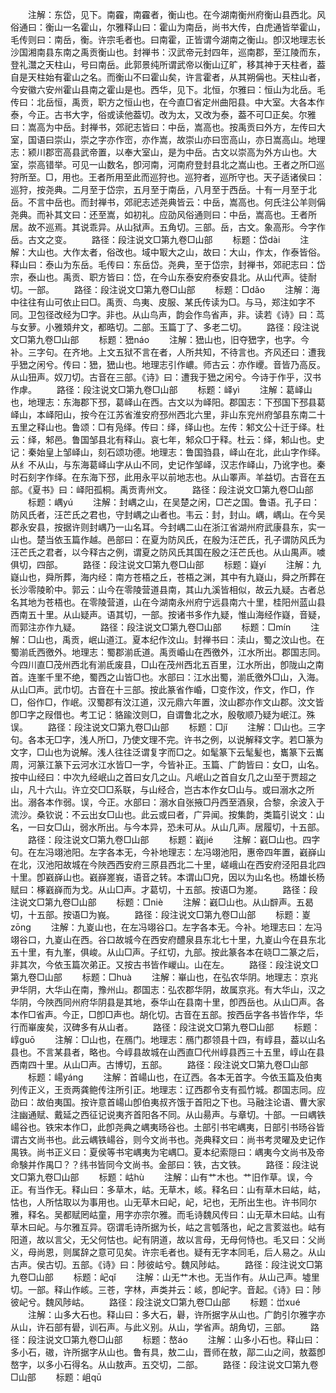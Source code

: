 <!-- { "loadSidebar": true } -->
　　注解：东岱，见下。南靃，南靃者，衡山也。在今湖南衡州府衡山县西北。风俗通曰：衡山一名霍山，尔雅释山曰：霍山为南岳，尚书大传，白虎通皆举霍山，毛传则曰：南岳，衡。许宗毛者也。曰南霍，正皆谓今湖南之衡山。卽汉地理志长沙国湘南县东南之禹贡衡山也。封禅书：汉武帝元封四年，巡南郡，至江陵而东，登礼灊之天柱山，号曰南岳。此郭景纯所谓武帝以衡山辽旷，移其神于天柱者，葢自是天柱始有霍山之名。而衡山不曰霍山矣，许言霍者，从其朔偁也。天柱山者，今安徽六安州霍山县南之霍山是也。西华，见下。北恒，尔雅曰：恒山为北岳。毛传曰：北岳恒，禹贡，职方之恒山也，在今直□省定州曲阳县。中大室。大各本作泰，今正。古书大字，俗或读他葢切。改为太，又改为泰，葢不可□正矣。尔雅曰：嵩高为中岳。封禅书，郊祀志皆曰：中岳，嵩高也。按禹贡曰外方，左传曰大室，国语曰崇山，崇之字亦作崈，亦作嵩，故崇山亦曰崈高山，亦日嵩高山。地理志：颍川郡崈高县武帝置，以奉大室山，是为中岳。古文以崇高为外方山也。大室，崇高错举。可见一山数名，卽河南，河南府登封县北之嵩山也。王者之所□巡狩所至。□，用也。王者所用至此而巡狩也。巡狩者，巡所守也。天子适诸侯曰：巡狩，按尧典。二月至于岱宗，五月至于南岳，八月至于西岳。十有一月至于北岳。不言中岳也。而封禅书，郊祀志述尧典皆云：中岳，嵩高也。何氏注公羊则偁尧典。而补其文曰：还至嵩，如初礼。应劭风俗通则曰：中岳，嵩高也。王者所居。故不巡焉。其说乖异。从山狱声。五角切。三部。岳，古文。象高形。今字作岳。古文之变。
　　路径：段注说文□第九卷□山部
　　标题：岱dài
　　注解：大山也。大作太者，俗改也。域中冣大之山，故曰：大山，作太，作泰皆俗。释山曰：泰山为东岳。毛传曰：东岳岱。尧典，至于岱宗，封禅书，郊祀志曰：岱宗，泰山也。禹贡、职方皆曰：岱，在今山东泰安府泰安县北。从山代声。徒耐切。一部。
　　路径：段注说文□第九卷□山部
　　标题：□dǎo
　　注解：海中往往有山可依止曰□。禹贡、鸟夷、皮服、某氏传读为□。与马，郑注如字不同。卫包径改经为□字。非也。从山鸟声，韵会作鸟省声，非。读若《诗》曰：茑与女萝。小雅頍弁文，都晧切。二部。玉篇丁了、多老二切。
　　路径：段注说文□第九卷□山部
　　标题：峱náo
　　注解：峱山也，旧夺峱字，也字。今补。三字句。在齐地。上文五狱不言在者，人所共知，不待言也。齐风还曰：遭我乎峱之闲兮。传曰：峱，峱山也。地理志引作嶩。师古云：亦作巎。音皆乃高反。从山狃声。奴刀切。古音在三部。《诗》曰：遭我于峱之闲兮。今诗于作乎，汉书作虖。
　　路径：段注说文□第九卷□山部
　　标题：峄yì
　　注解：葛峄山也，地理志：东海郡下邳，葛峄山在西。古文以为峄阳。郡国志：下邳国下邳县葛峄山，本峄阳山，按今在江苏省淮安府邳州西北六里，非山东兖州府邹县东南二十五里之释山也。鲁颂：□有凫绎。传曰：绎，绎山也。左传：邾文公十迁于绎。杜云：绎，邾邑。鲁国邹县北有释山。哀七年，邾众□于释。杜云：绎，邾山也。史记：秦始皇上邹峄山，刻石颂功德。地理志：鲁国驺县，峄山在北，此山字作绎。从纟不从山，与东海葛峄山字从山不同，史记作邹峄，汉志作峄山，乃讹字也。秦时石刻字作绎。在东海下邳，此用永平以前地志也。从山睪声。羊益切。古音在五部。《夏书》曰：峄阳孤桐。禹贡靑州文。
　　路径：段注说文□第九卷□山部
　　标题：嵎yú
　　注解：封嵎之山，在吴楚之闲，□芒之国。鲁语。孔子曰：防风氏者，汪芒氏之君也，守封嵎之山者也。韦云：封，封山。嵎，嵎山。在今吴郡永安县，按据许则封嵎乃一山名耳。今封嵎二山在浙江省湖州府武康县东，实一山也。楚当依玉篇作越。邑部曰：在夏为防风氏，在殷为汪芒氏，孔子谓防风氏为汪芒氏之君者，以今释古之例，谓夏之防风氏其国在殷之汪芒氏也。从山禺声。噳俱切，四部。
　　路径：段注说文□第九卷□山部
　　标题：嶷yí
　　注解：九嶷山也，舜所葬，海内经：南方苍梧之丘，苍梧之渊，其中有九嶷山，舜之所葬在长沙零陵畍中。郭云：山今在零陵营道县南，其山九溪皆相似，故云九疑。古者总名其地为苍梧也。在零陵营道，山在今湖南永州府宁远县南六十里，桂阳州蓝山县西南五十里。从山疑声。语其切，一部。按诸书多作九疑，惟山海经作嶷，音疑，而郭注亦作九疑。
　　路径：段注说文□第九卷□山部
　　标题：□mín
　　注解：□山也，禹贡，岷山道江。夏本纪作汶山。封禅书曰：渎山，蜀之汶山也。在蜀湔氐西徼外。地理志：蜀郡湔氐道。禹贡崏山在西徼外，江水所出。郡国志同。今四川直□茂州西北有湔氐废县，□山在茂州西北五百里，江水所出，卽陇山之南首。连峯千里不绝，蜀西之山皆□也。水部曰：江水出蜀，湔氐徼外□山，入海。从山□声。武巾切。古音在十三部。按此篆省作崏，□变作汶，作文，作□，作□，俗作□，作岷。汉蜀郡有汶江道，汉元鼎六年置，汶山郡亦作文山郡。汶文皆卽□字之叚借也。考工记：貉踰汶则□，自谓鲁北之水，殷敬顺乃疑为岷江。殊误。
　　路径：段注说文□第九卷□山部
　　标题：□jǐ
　　注解：□山也。三字句。各本无□字，浅人所□，乃使文理不完。许书之例，以说解释文字。若□篆为文字，□山也为说解。浅人往往泛谓复字而□之。如髦篆下云髦髪也，巂篆下云巂周，河篆江篆下云河水江水皆□一字，今皆补正。玉篇、广韵皆曰：女□，山名。按中山经曰：中次九经岷山之首曰女几之山。凡岷山之首自女几之山至于贾超之山，凡十六山。许立交□□系联，与山经合，岂古本作女□山与。或曰溺水之所出。溺各本作弱。误，今正。水部曰：溺水自张掖□丹西至酒泉，合黎，余波入于流沙。桑钦说：不云出女□山也。此云或曰者，广异闻。按集韵，类篇引说文：山名，一曰女□山，弱水所出。与今本异，恐未可从。从山几声。居履切，十五部。
　　路径：段注说文□第九卷□山部
　　标题：巀jié
　　注解：巀□山也。四字句。在左冯翊池阳。左字各本无，今补地理志：左冯翊池阳，惠帝四年置，巀嶭山在北，汉池阳故城在今陜西西安府三原县西北二十里，嵯峨山在西安府泾阳县北四十里。卽巀嶭山也。巀嶭嵳峩，语音之转。本谓山□皃，因以为山名也。杨雄长杨赋曰：椓巀嶭而为戈。从山□声。才葛切，十五部。按语□为嵳。
　　路径：段注说文□第九卷□山部
　　标题：□niè
　　注解：巀□山也。从山辥声。五曷切，十五部。按语□为峩。
　　路径：段注说文□第九卷□山部
　　标题：嵏zōnɡ
　　注解：九嵏山也，在左冯翊谷口。左字各本无。今补。地理志曰：左冯翊谷口，九嵏山在西。谷口故城今在西安府醴泉县东北七十里，九嵏山今在县东北五十里，有九峯，俱峻。从山□声。子红切，九部。按此篆各本在峣□二篆之后，非其次，今依玉篇次弟正。又按古书皆作嵕山。山在左。
　　路径：段注说文□第九卷□山部
　　标题：□huà
　　注解：崋山也，在弘农华阴。地理志：京兆尹华阴，大华山在南，豫州山。郡国志：弘农郡华阴，故属京兆。有大华山，汉之华阴，今陜西同州府华阴县是其地，泰华山在县南十里，卽西岳也。从山□声。各本作□省声。今正，□卽□声也。胡化切。古音在五部。按西岳字各书皆作华，华行而崋废矣，汉碑多有从山者。
　　路径：段注说文□第九卷□山部
　　标题：崞ɡuō
　　注解：□山也，在鴈门。地理志：鴈门郡领县十四，有崞县，葢以山名县也。不言某县者，略也。今崞县故城在山西直□代州崞县西三十五里，崞山在县西南四十里。从山□声。古博切，五部。
　　路径：段注说文□第九卷□山部
　　标题：崵yánɡ
　　注解：首崵山也，在辽西。各本无首字。今依玉篇及伯夷列传正义，王贡两龚鲍传注所引正。地理志：辽西郡令支有孤竹城。郡国志同。应劭曰：故伯夷国。按许意首崵山卽伯夷叔齐饿于首阳之下也。马融注论语、曹大家注幽通赋、戴延之西征记说夷齐首阳各不同。从山昜声。与章切。十部。一曰嵎铁崵谷也。铁宋本作□，此卽尧典之嵎夷旸谷也。土部引书宅嵎夷，日部引书旸谷皆谓古文尚书也。此云嵎铁崵谷，则今文尚书也。尧典释文曰：尚书考灵曜及史记作禺铁。尚书正义曰：夏侯等书宅嵎夷为宅嵎□。夏本纪索隠曰：嵎夷今文尚书及帝命験并作禺□？？纬书皆同今文尚书。金部曰：铁，古文铁。
　　路径：段注说文□第九卷□山部
　　标题：岵hù
　　注解：山有艹木也。艹旧作草。误，今正。有当作无。释山曰：多草木，岵。无草木，峐。释名曰：山有草木曰岵，岵，怙也，人所怙取以为事用也。山无草木曰屺，屺，圮也，无所出生也。许书同尔雅，释名。吴都赋罔岵童，用字亦宗尔雅。而毛诗魏风传曰：山无草木曰岵。山有草木曰屺。与尔雅互异。窃谓毛诗所据为长，岵之言瓠落也，屺之言荄滋也。岵有阳道，故以言父，无父何怙也。屺有阴道，故以言母，无母何恃也。毛又曰：父尚义，母尚恩，则属辞之意可见矣。许宗毛者也。疑有无字本同毛，后人易之。从山古声。侯古切。五部。《诗》曰：陟彼岵兮。魏风陟岵。
　　路径：段注说文□第九卷□山部
　　标题：屺qǐ
　　注解：山无艹木也。无当作有。从山己声。墟里切。一部。释山作峐。三苍，字林，声类并云：峐，卽屺字。音起。《诗》曰：陟彼屺兮。魏风陟岵。
　　路径：段注说文□第九卷□山部
　　标题：峃xué
　　注解：山多大石也。释山曰：多大石，礜，许所据字从山也。广韵引尔雅字亦从山，许石部有礐，训石声。与此义别。从山，学省声。胡角切，三部。
　　路径：段注说文□第九卷□山部
　　标题：嶅áo
　　注解：山多小石也。释山曰：多小石，磝，许所据字从山也。鲁有具，敖二山，晋师在敖，鄗二山之间，敖葢卽嶅字，以多小石得名。从山敖声。五交切，二部。
　　路径：段注说文□第九卷□山部
　　标题：岨qū
